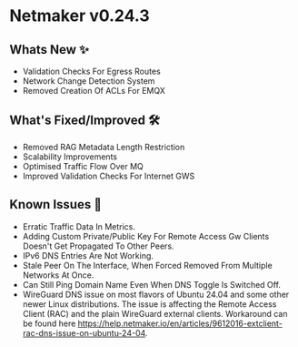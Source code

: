 # Netmaker v0.24.3

## Whats New ✨
- Validation Checks For Egress Routes
- Network Change Detection System
- Removed Creation Of ACLs For EMQX

## What's Fixed/Improved 🛠
- Removed RAG Metadata Length Restriction
- Scalability Improvements
- Optimised Traffic Flow Over MQ
- Improved Validation Checks For Internet GWS

## Known Issues 🐞

- Erratic Traffic Data In Metrics.
- Adding Custom Private/Public Key For Remote Access Gw Clients Doesn't Get Propagated To Other Peers.
- IPv6 DNS Entries Are Not Working.
- Stale Peer On The Interface, When Forced Removed From Multiple Networks At Once.
- Can Still Ping Domain Name Even When DNS Toggle Is Switched Off.
- WireGuard DNS issue on most flavors of Ubuntu 24.04 and some other newer Linux distributions. The issue is affecting the Remote Access Client (RAC) and the plain WireGuard external clients. Workaround can be found here https://help.netmaker.io/en/articles/9612016-extclient-rac-dns-issue-on-ubuntu-24-04.

